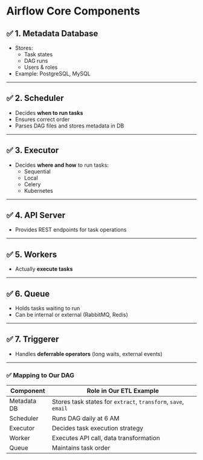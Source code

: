 # Airflow Core Components

## ✅ 1. Metadata Database
- Stores:
    - Task states
    - DAG runs
    - Users & roles
- Example: PostgreSQL, MySQL

---

## ✅ 2. Scheduler
- Decides **when to run tasks**
- Ensures correct order
- Parses DAG files and stores metadata in DB

---

## ✅ 3. Executor
- Decides **where and how** to run tasks:
    - Sequential
    - Local
    - Celery
    - Kubernetes

---

## ✅ 4. API Server
- Provides REST endpoints for task operations

---

## ✅ 5. Workers
- Actually **execute tasks**

---

## ✅ 6. Queue
- Holds tasks waiting to run
- Can be internal or external (RabbitMQ, Redis)

---

## ✅ 7. Triggerer
- Handles **deferrable operators** (long waits, external events)

---

### ✅ Mapping to Our DAG
| Component    | Role in Our ETL Example |
|-------------|---------------------------|
| Metadata DB | Stores task states for `extract`, `transform`, `save`, `email` |
| Scheduler   | Runs DAG daily at 6 AM |
| Executor    | Decides task execution strategy |
| Worker      | Executes API call, data transformation |
| Queue       | Maintains task order |